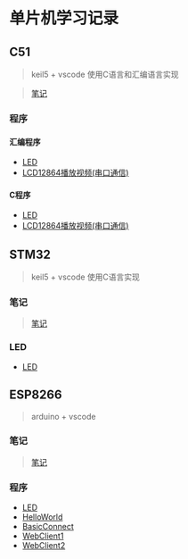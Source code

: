 # 单片机学习记录

## C51
>keil5 + vscode
>使用C语言和汇编语言实现

>[笔记](./C51/C51.md)
### 程序
#### 汇编程序
- [LED](./C51/LED/asm/LED.uvproj)
- [LCD12864播放视频(串口通信)](./C51/PICTURE/asm/PICTURE.uvproj)


#### C程序
- [LED](./C51/LED/)
- [LCD12864播放视频(串口通信)](./C51/PICTURE/c/badapple.uvproj)

## STM32
>keil5 + vscode
>使用C语言实现
### 笔记
> [笔记](./STM32/stm32.md)
### LED
- [LED](./STM32/LED/led.uvoptx)

## ESP8266
>arduino + vscode
### 笔记
>[笔记](./ESP8266/ESP8266.md)
### 程序
- [LED](./ESP8266/LED/LED.ino)
- [HelloWorld](./ESP8266/HelloWorld/HelloWorld.ino)
- [BasicConnect](./ESP8266/BasicConnect/BasicConnect.ino)
- [WebClient1](./ESP8266/WebClient/WebClient1/WebClient1.ino)
- [WebClient2](./ESP8266/WebClient/WebClient2/WebClient2.ino)